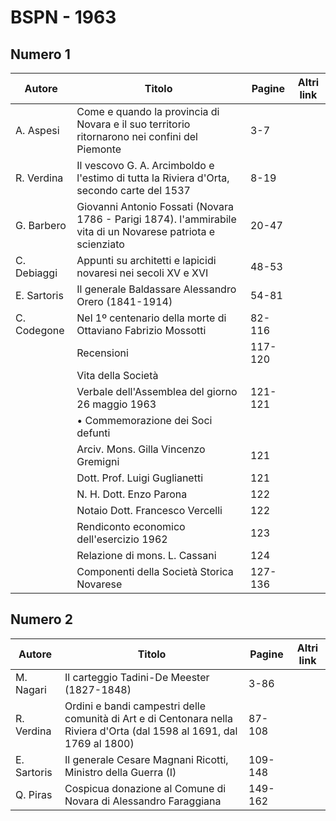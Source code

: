 # BSPN - 1963

## Numero 1

| Autore      | Titolo                                                                                                       | Pagine  | Altri link |
|-------------|--------------------------------------------------------------------------------------------------------------|---------|------------|
| A. Aspesi   | Come e quando la provincia di Novara e il suo territorio ritornarono nei confini del Piemonte                | 3-7     |            |
| R. Verdina  | Il vescovo G. A. Arcimboldo e l'estimo di tutta la Riviera d'Orta, secondo carte del 1537                    | 8-19    |            |
| G. Barbero  | Giovanni Antonio Fossati (Novara 1786 - Parigi 1874). l'ammirabile vita di un Novarese patriota e scienziato | 20-47   |            |
| C. Debiaggi | Appunti su architetti e lapicidi novaresi nei secoli XV e XVI                                                | 48-53   |            |
| E. Sartoris | Il generale Baldassare Alessandro Orero (1841-1914)                                                          | 54-81   |            |
| C. Codegone | Nel 1º centenario della morte di Ottaviano Fabrizio Mossotti                                                 | 82-116  |            |
|             | Recensioni                                                                                                   | 117-120 |            |
|             | Vita della Società                                                                                           |         |            |
|             | Verbale dell'Assemblea del giorno 26 maggio 1963                                                             | 121-121 |            |
|             | • Commemorazione dei Soci defunti                                                                            |         |            |
|             | Arciv. Mons. Gilla Vincenzo Gremigni                                                                         | 121     |            |
|             | Dott. Prof. Luigi Guglianetti                                                                                | 121     |            |
|             | N. H. Dott. Enzo Parona                                                                                      | 122     |            |
|             | Notaio Dott. Francesco Vercelli                                                                              | 122     |            |
|             | Rendiconto economico dell'esercizio 1962                                                                     | 123     |            |
|             | Relazione di mons. L. Cassani                                                                                | 124     |            |
|             | Componenti della Società Storica Novarese                                                                    | 127-136 |            |

## Numero 2

| Autore      | Titolo                                                                                                                  | Pagine  | Altri link |
|-------------|-------------------------------------------------------------------------------------------------------------------------|---------|------------|
| M. Nagari   | Il carteggio Tadini-De Meester (1827-1848)                                                                              | 3-86    |            |
| R. Verdina  | Ordini e bandi campestri delle comunità di Art e di Centonara nella Riviera d'Orta (dal 1598 al 1691, dal 1769 al 1800) | 87-108  |            |
| E. Sartoris | Il generale Cesare Magnani Ricotti, Ministro della Guerra (I)                                                           | 109-148 |            |
| Q. Piras    | Cospicua donazione al Comune di Novara di Alessandro Faraggiana                                                         | 149-162 |            |
